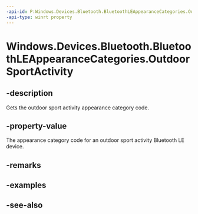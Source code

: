 ----api-id: P:Windows.Devices.Bluetooth.BluetoothLEAppearanceCategories.OutdoorSportActivity
-api-type: winrt property
---<!-- Property syntaxpublic ushort OutdoorSportActivity { get; }--># Windows.Devices.Bluetooth.BluetoothLEAppearanceCategories.OutdoorSportActivity## -descriptionGets the outdoor sport activity appearance category code.## -property-valueThe appearance category code for an outdoor sport activity Bluetooth LE device.## -remarks## -examples## -see-also